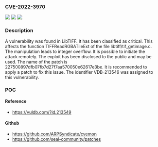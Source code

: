 ### [CVE-2022-3970](https://cve.mitre.org/cgi-bin/cvename.cgi?name=CVE-2022-3970)
![](https://img.shields.io/static/v1?label=Product&message=LibTIFF&color=blue)
![](https://img.shields.io/static/v1?label=Version&message=n%2Fa%20&color=brightgreen)
![](https://img.shields.io/static/v1?label=Vulnerability&message=CWE-189%20Numeric%20Error%20-%3E%20CWE-190%20Integer%20Overflow&color=brightgreen)

### Description

A vulnerability was found in LibTIFF. It has been classified as critical. This affects the function TIFFReadRGBATileExt of the file libtiff/tif_getimage.c. The manipulation leads to integer overflow. It is possible to initiate the attack remotely. The exploit has been disclosed to the public and may be used. The name of the patch is 227500897dfb07fb7d27f7aa570050e62617e3be. It is recommended to apply a patch to fix this issue. The identifier VDB-213549 was assigned to this vulnerability.

### POC

#### Reference
- https://vuldb.com/?id.213549

#### Github
- https://github.com/ARPSyndicate/cvemon
- https://github.com/seal-community/patches

